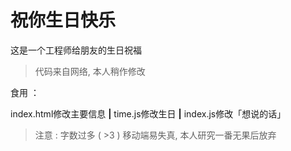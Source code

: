 # 祝你生日快乐
这是一个工程师给朋友的生日祝福
> 代码来自网络, 本人稍作修改

食用 ：

index.html修改主要信息  **|**  time.js修改生日  **|**  index.js修改「想说的话」

> 注意 : 字数过多 ( >3 ) 移动端易失真, 本人研究一番无果后放弃

